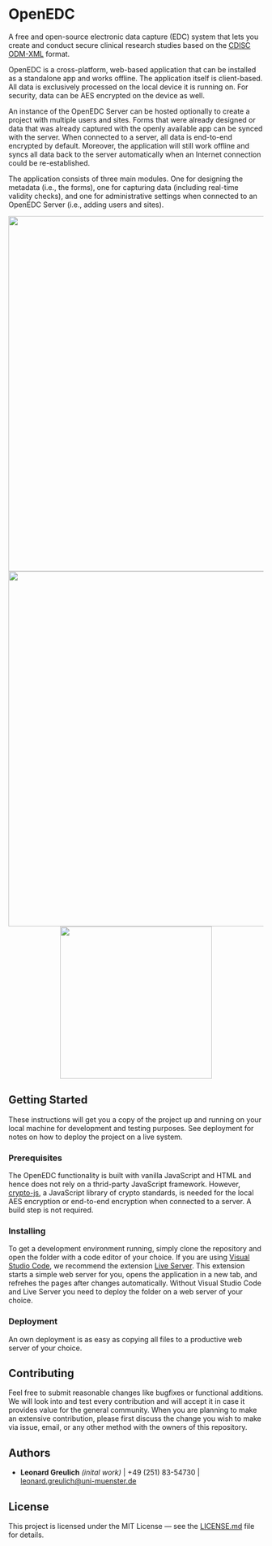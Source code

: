 # OpenEDC
A free and open-source electronic data capture (EDC) system that lets you create and conduct secure clinical research studies based on the <a target="_blank" href="https://www.cdisc.org/standards/data-exchange/odm">CDISC ODM-XML</a> format.

OpenEDC is a cross-platform, web-based application that can be installed as a standalone app and works offline. The application itself is client-based. All data is exclusively processed on the local device it is running on. For security, data can be AES encrypted on the device as well.

An instance of the OpenEDC Server can be hosted optionally to create a project with multiple users and sites. Forms that were already designed or data that was already captured with the openly available app can be synced with the server. When connected to a server, all data is end-to-end encrypted by default. Moreover, the application will still work offline and syncs all data back to the server automatically when an Internet connection could be re-established.

The application consists of three main modules. One for designing the metadata (i.e., the forms), one for capturing data (including real-time validity checks), and one for administrative settings when connected to an OpenEDC Server (i.e., adding users and sites).

<div align="center">
    <img src="https://static.uni-muenster.de/lsregister/libreEDC_1.png" width="700">
</div>

<div align="center">
    <img src="https://static.uni-muenster.de/lsregister/libreEDC_2.png" width="700">
</div>

<div align="center">
    <img src="https://static.uni-muenster.de/lsregister/libreEDC_3.png" width="300">
</div>

## Getting Started

These instructions will get you a copy of the project up and running on your local machine for development and testing purposes. See deployment for notes on how to deploy the project on a live system.

### Prerequisites

The OpenEDC functionality is built with vanilla JavaScript and HTML and hence does not rely on a thrid-party JavaScript framework. However, <a target="_blank" href="https://github.com/brix/crypto-js">crypto-js</a>, a JavaScript library of crypto standards, is needed for the local AES encryption or end-to-end encryption when connected to a server. A build step is not required.

### Installing

To get a development environment running, simply clone the repository and open the folder with a code editor of your choice. If you are using [Visual Studio Code](https://code.visualstudio.com/), we recommend the extension [Live Server](https://marketplace.visualstudio.com/items?itemName=ritwickdey.LiveServer). This extension starts a simple web server for you, opens the application in a new tab, and refrehes the pages after changes automatically. Without Visual Studio Code and Live Server you need to deploy the folder on a web server of your choice.

### Deployment

An own deployment is as easy as copying all files to a productive web server of your choice.

## Contributing

Feel free to submit reasonable changes like bugfixes or functional additions. We will look into and test every contribution and will accept it in case it provides value for the general community. When you are planning to make an extensive contribution, please first discuss the change you wish to make via issue, email, or any other method with the owners of this repository.

## Authors

* **Leonard Greulich** *(inital work)* | +49 (251) 83-54730 | leonard.greulich@uni-muenster.de

## License

This project is licensed under the MIT License — see the [LICENSE.md](LICENSE.md) file for details.
